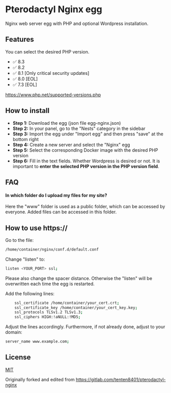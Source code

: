 
# Pterodactyl Nginx egg

Nginx web server egg with PHP and optional Wordpress installation.


## Features
You can select the desired PHP version.
- ✅ 8.3
- ✅ 8.2
- ✅ 8.1 [Only critical security updates]
- ✅ 8.0 [EOL]
- ✅ 7.3 [EOL]

https://www.php.net/supported-versions.php

## How to install
- **Step 1:** Download the egg (json file egg-nginx.json)
- **Step 2:** In your panel, go to the "Nests" category in the sidebar
- **Step 3:** Import the egg under "Import egg" and then press "save" at the bottom right
- **Step 4:** Create a new server and select the "Nginx" egg
- **Step 5:** Select the corresponding Docker image with the desired PHP version
- **Step 6:** Fill in the text fields. Whether Wordpress is desired or not. It is important to **enter the selected PHP version in the PHP version field**.


## FAQ

#### In which folder do I upload my files for my site?
Here the "www" folder is used as a public folder, which can be accessed by everyone. Added files can be accessed in this folder.



## How to use https://
Go to the file: 
```bash
/home/container/nginx/conf.d/default.conf
```


Change "listen" to: 
```bash
listen <YOUR_PORT> ssl;
```
Please also change the spacer distance. Otherwise the "listen" will be overwritten each time the egg is restarted.

Add the following lines:
```bash
    ssl_certificate /home/container/your_cert.crt;
    ssl_certificate_key /home/container/your_cert_key.key;
    ssl_protocols TLSv1.2 TLSv1.3;
    ssl_ciphers HIGH:!aNULL:!MD5;
```

Adjust the lines accordingly.
Furthermore, if not already done, adjust to your domain: 
```bash
server_name www.example.com;
```


## License
[MIT](https://choosealicense.com/licenses/mit/)

Originally forked and edited from https://gitlab.com/tenten8401/pterodactyl-nginx
